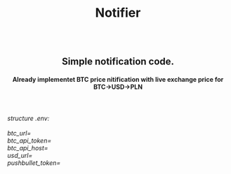 <center>
<h1>Notifier</h1>
<br>
<br>
<h2>Simple notification code.</h2>
<h4>Already implementet BTC price nitification with live exchange price for BTC->USD->PLN</h4>
</center>
<br>
<h6>structure .env:<br>
<br>
btc_url=<br>
btc_api_token=<br>
btc_api_host=<br>
usd_url=<br>
pushbullet_token=
</h6>